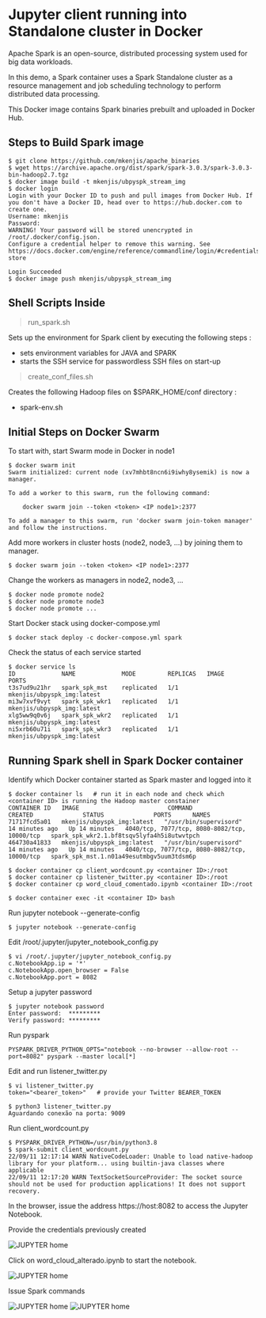 # Jupyter client running into Standalone cluster in Docker

Apache Spark is an open-source, distributed processing system used for big data workloads.

In this demo, a Spark container uses a Spark Standalone cluster as a resource management and job scheduling technology to perform distributed data processing.

This Docker image contains Spark binaries prebuilt and uploaded in Docker Hub.

## Steps to Build Spark image
```shell
$ git clone https://github.com/mkenjis/apache_binaries
$ wget https://archive.apache.org/dist/spark/spark-3.0.3/spark-3.0.3-bin-hadoop2.7.tgz
$ docker image build -t mkenjis/ubpyspk_stream_img
$ docker login
Login with your Docker ID to push and pull images from Docker Hub. If you don't have a Docker ID, head over to https://hub.docker.com to create one.
Username: mkenjis
Password: 
WARNING! Your password will be stored unencrypted in /root/.docker/config.json.
Configure a credential helper to remove this warning. See
https://docs.docker.com/engine/reference/commandline/login/#credentials-store

Login Succeeded
$ docker image push mkenjis/ubpyspk_stream_img
```

## Shell Scripts Inside 

> run_spark.sh

Sets up the environment for Spark client by executing the following steps :
- sets environment variables for JAVA and SPARK
- starts the SSH service for passwordless SSH files on start-up

> create_conf_files.sh

Creates the following Hadoop files on $SPARK_HOME/conf directory :
- spark-env.sh

## Initial Steps on Docker Swarm

To start with, start Swarm mode in Docker in node1
```shell
$ docker swarm init
Swarm initialized: current node (xv7mhbt8ncn6i9iwhy8ysemik) is now a manager.

To add a worker to this swarm, run the following command:

    docker swarm join --token <token> <IP node1>:2377

To add a manager to this swarm, run 'docker swarm join-token manager' and follow the instructions.
```

Add more workers in cluster hosts (node2, node3, ...) by joining them to manager.
```shell
$ docker swarm join --token <token> <IP node1>:2377
```

Change the workers as managers in node2, node3, ...
```shell
$ docker node promote node2
$ docker node promote node3
$ docker node promote ...
```

Start Docker stack using docker-compose.yml
```shell
$ docker stack deploy -c docker-compose.yml spark
```

Check the status of each service started
```shell
$ docker service ls
ID             NAME             MODE         REPLICAS   IMAGE                             PORTS
t3s7ud9u21hr   spark_spk_mst    replicated   1/1        mkenjis/ubpyspk_img:latest   
mi3w7xvf9vyt   spark_spk_wkr1   replicated   1/1        mkenjis/ubpyspk_img:latest   
xlg5ww9q0v6j   spark_spk_wkr2   replicated   1/1        mkenjis/ubpyspk_img:latest   
ni5xrb60u71i   spark_spk_wkr3   replicated   1/1        mkenjis/ubpyspk_img:latest
```

## Running Spark shell in Spark Docker container

Identify which Docker container started as Spark master and logged into it
```shell
$ docker container ls   # run it in each node and check which <container ID> is running the Hadoop master constainer
CONTAINER ID   IMAGE                         COMMAND                  CREATED              STATUS              PORTS      NAMES
71717fcd5a01   mkenjis/ubpyspk_img:latest   "/usr/bin/supervisord"   14 minutes ago   Up 14 minutes   4040/tcp, 7077/tcp, 8080-8082/tcp, 10000/tcp   spark_spk_wkr2.1.bf8tsqv5lyfa4h5i8utwvtpch
464730a41833   mkenjis/ubpyspk_img:latest   "/usr/bin/supervisord"   14 minutes ago   Up 14 minutes   4040/tcp, 7077/tcp, 8080-8082/tcp, 10000/tcp   spark_spk_mst.1.n01a49esutmbgv5uum3tdsm6p

$ docker container cp client_wordcount.py <container ID>:/root
$ docker container cp listener_twitter.py <container ID>:/root
$ docker container cp word_cloud_comentado.ipynb <container ID>:/root

$ docker container exec -it <container ID> bash
```

Run jupyter notebook --generate-config
```shell
$ jupyter notebook --generate-config
```

Edit /root/.jupyter/jupyter_notebook_config.py
```shell
$ vi /root/.jupyter/jupyter_notebook_config.py
c.NotebookApp.ip = '*'
c.NotebookApp.open_browser = False
c.NotebookApp.port = 8082
```

Setup a jupyter password
```shell
$ jupyter notebook password
Enter password:  *********
Verify password: *********
```

Run pyspark
```shell
PYSPARK_DRIVER_PYTHON_OPTS="notebook --no-browser --allow-root --port=8082" pyspark --master local[*]
```

Edit and run listener_twitter.py
```shell
$ vi listener_twitter.py
token="<bearer_token>"   # provide your Twitter BEARER_TOKEN

$ python3 listener_twitter.py
Aguardando conexão na porta: 9009
```

Run client_wordcount.py
```shell
$ PYSPARK_DRIVER_PYTHON=/usr/bin/python3.8
$ spark-submit client_wordcount.py
22/09/11 12:17:14 WARN NativeCodeLoader: Unable to load native-hadoop library for your platform... using builtin-java classes where applicable
22/09/11 12:17:20 WARN TextSocketSourceProvider: The socket source should not be used for production applications! It does not support recovery.
```

In the browser, issue the address https://host:8082 to access the Jupyter Notebook.

Provide the credentials previously created

![JUPYTER home](docs/jupyter-login.png)

Click on word_cloud_alterado.ipynb to start the notebook.

![JUPYTER home](docs/jupyter-python-notebook.png)

Issue Spark commands

![JUPYTER home](docs/jupyter-python-spark.png)
![JUPYTER home](docs/jupyter-python-spark_1.png)

